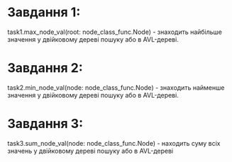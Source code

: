 # Завдання 1:
task1.max_node_val(root: node_class_func.Node) - знаходить найбільше значення у двійковому дереві пошуку або в AVL-дереві.

# Завдання 2:
task2.min_node_val(node: node_class_func.Node) - знаходить найменше значення у двійковому дереві пошуку або в AVL-дереві.

# Завдання 3:
task3.sum_node_val(node: node_class_func.Node) - находить суму всіх значень у двійковому дереві пошуку або в AVL-дереві